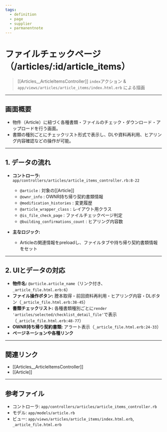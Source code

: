 ```yaml
---
tags:
  - definition
  - page
  - supplier
  - parmanentnote
---
```


# ファイルチェックページ（/articles/:id/article_items）

> [[Articles__ArticleItemsController]] `index`アクション & `app/views/articles/article_items/index.html.erb` による描画

---

## 画面概要

- 物件（Article）に紐づく各種書類・ファイルのチェック・ダウンロード・アップロードを行う画面。
- 書類の種別ごとにチェックリスト形式で表示し、DLや資料再利用、ヒアリング内容確認などの操作が可能。

---

## 1. データの流れ

- **コントローラ:** `app/controllers/articles/article_items_controller.rb:8-22`
    - `@article` : 対象の[[Article]]
    - `@ownr_info` : OWNR持ち帰り契約書類情報
    - `@modification_histories` : 変更履歴
    - `@article_wrapper_class` : レイアウト用クラス
    - `@is_file_check_page` : ファイルチェックページ判定
    - `@building_confirmations_count` : ヒアリング内容数

- **主なロジック:**
    - Articleの関連情報をpreloadし、ファイルタブや持ち帰り契約書類情報をセット

---

## 2. UIとデータの対応

- **物件名:** `@article.article_name`（リンク付き、`_article_file.html.erb:6`）
- **ファイル操作ボタン:** 謄本取得・前回資料再利用・ヒアリング内容・DLボタン（`_article_file.html.erb:38-45`）
- **書類チェックリスト:** 各種書類種別ごとに`render 'articles/selected/checklist_detail_file'`で表示（`_article_file.html.erb:48-77`）
- **OWNR持ち帰り契約書類:** アラート表示（`_article_file.html.erb:24-33`）
- **ページネーションや各種リンク**

---

## 関連リンク
- [[Articles__ArticleItemsController]]
- [[Article]]

---

## 参考ファイル
- コントローラ: `app/controllers/articles/article_items_controller.rb`
- モデル: `app/models/article.rb`
- ビュー: `app/views/articles/article_items/index.html.erb`, `_article_file.html.erb` 
